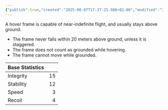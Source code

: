 ```yaml
---
{"publish":true,"created":"2025-08-07T17:37:25.988+02:00","modified":"2025-08-07T18:41:46.826+02:00","cssclasses":""}
---
```


A hover frame  is capable of near-indefinite flight, and usually stays above ground.
- The frame never falls within 20 meters above ground, unless it is staggered.
- The frame does not count as grounded while hovering.
- The frame cannot move while grounded.

| Base Statistics |     |
| --------------- | --: |
| Integrity       |  15 |
| Stability       |  12 |
| Speed           |   3 |
| Recoil          |   4 |
